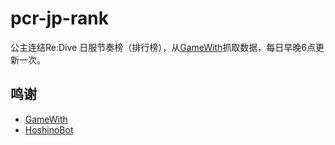 # pcr-jp-rank

公主连结Re:Dive 日服节奏榜（排行榜），从[GameWith](https://gamewith.jp/pricone-re/article/show/93068)抓取数据，每日早晚6点更新一次。

## 鸣谢

- [GameWith](https://gamewith.jp/pricone-re/article/show/93068)
- [HoshinoBot](https://github.com/Ice-Cirno/HoshinoBot)
